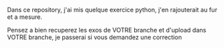 Dans ce repository, j'ai mis quelque exercice python, j'en rajouterait au fur et a mesure.

Pensez a bien recuperez les exos de VOTRE branche et d'upload dans VOTRE branche, je passerai si vous demandez une correction

